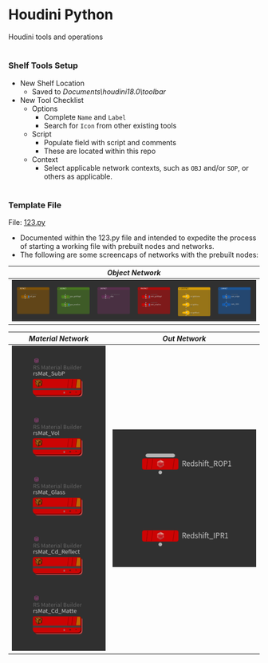 # Houdini Python
Houdini tools and operations
#
### Shelf Tools Setup
* New Shelf Location
    * Saved to _Documents\houdini18.0\toolbar_
* New Tool Checklist
    * Options
        * Complete <code>Name</code> and <code>Label</code>
        * Search for <code>Icon</code> from other existing tools
    * Script
        * Populate field with script and comments
        * These are located within this repo
    * Context
        * Select applicable network contexts, such as <code>OBJ</code> and/or <code>SOP</code>, or others as applicable.
#
### Template File
File: [123.py](123.py)
* Documented within the 123.py file and intended to expedite the process of starting a working file with prebuilt nodes and networks.
* The following are some screencaps of networks with the prebuilt nodes:

| *Object Network* |
| --- |
| ![Houdini Object Network](img/20200508_HouTemplate_ObjNet.PNG) |      

| *Material Network* | *Out Network* |
| --- | ---|
| ![Houdini Object Network](img/20200508_HouTemplate_MatNet.PNG) | ![Houdini Object Network](img/20200508_HouTemplate_OutNet.PNG) |